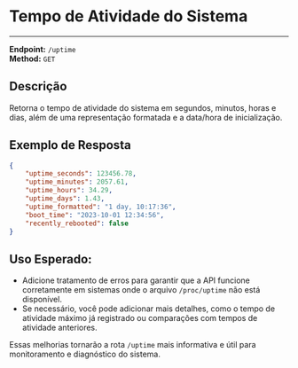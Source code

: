 # Tempo de Atividade do Sistema
----------------------------

**Endpoint:** `/uptime`  
**Method:** `GET`

## Descrição

Retorna o tempo de atividade do sistema em segundos, minutos, horas e dias, além de uma representação formatada e a data/hora de inicialização.

## Exemplo de Resposta

```json
{
    "uptime_seconds": 123456.78,
    "uptime_minutes": 2057.61,
    "uptime_hours": 34.29,
    "uptime_days": 1.43,
    "uptime_formatted": "1 day, 10:17:36",
    "boot_time": "2023-10-01 12:34:56",
    "recently_rebooted": false
}
```

## Uso Esperado:
- Adicione tratamento de erros para garantir que a API funcione corretamente em sistemas onde o arquivo `/proc/uptime` não está disponível.
- Se necessário, você pode adicionar mais detalhes, como o tempo de atividade máximo já registrado ou comparações com tempos de atividade anteriores.

Essas melhorias tornarão a rota `/uptime` mais informativa e útil para monitoramento e diagnóstico do sistema.